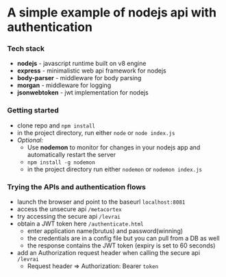 # A simple example of nodejs api with authentication

### Tech stack
* **nodejs** - javascript runtime built on v8 engine
* **express** - minimalistic web api framework for nodejs
* **body-parser** - middleware for body parsing
* **morgan** - middleware for logging
* **jsonwebtoken** - jwt implementation for nodejs

### Getting started
* clone repo and `npm install`
* in the project directory, run either `node` or `node index.js`
* *Optional:*
    * Use **nodemon** to monitor for changes in your nodejs app and automatically restart the server
    * `npm install -g nodemon`
    * in the project directory run either `nodemon` or `nodemon index.js`

### Trying the APIs and authentication flows
* launch the browser and point to the baseurl `localhost:8081`
* access the unsecure api `/metacortex`
* try accessing the secure api `/levrai`
* obtain a JWT token here `/authenticate.html`
    * enter application name(brutus) and password(winning)
    * the credentials are in a config file but you can pull from a DB as well
    * the response contains the JWT token (expiry is set to 60 seconds)
* add an Authorization request header when calling the secure api `/levrai`
    * Request header => Authorization: Bearer `token`
